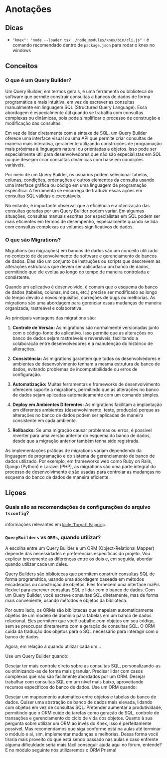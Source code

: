 # Anotações

## Dicas

- `"knex": "node --loader tsx ./node_modules/knex/bin/cli.js"` - é comando recomendado dentro de `package.json` para rodar o knex no windows

## Conceitos

### O que é um Query Builder?

Um Query Builder, em termos gerais, é uma ferramenta ou biblioteca de software que permite construir consultas a bancos de dados de forma programática e mais intuitiva, em vez de escrever as consultas manualmente em linguagem SQL (Structured Query Language). Essa abordagem é especialmente útil quando se trabalha com consultas complexas ou dinâmicas, pois pode simplificar o processo de construção e modificação das consultas.

Em vez de lidar diretamente com a sintaxe de SQL, um Query Builder oferece uma interface visual ou uma API que permite criar consultas de maneira mais interativa, geralmente utilizando construções de programação mais próximas à linguagem natural ou orientadas a objetos. Isso pode ser especialmente útil para desenvolvedores que não são especialistas em SQL ou que desejam criar consultas dinâmicas com base em condições variáveis.

Por meio de um Query Builder, os usuários podem selecionar tabelas, colunas, condições, ordenações e outros elementos da consulta usando uma interface gráfica ou código em uma linguagem de programação específica. A ferramenta se encarrega de traduzir essas ações em consultas SQL válidas e executáveis.

No entanto, é importante observar que a eficiência e a otimização das consultas geradas por um Query Builder podem variar. Em algumas situações, consultas manuais escritas por especialistas em SQL podem ser mais eficientes em termos de desempenho, especialmente quando se lida com consultas complexas ou volumes significativos de dados.

### O que são **Migrations**?

Migrations (ou migrações) em bancos de dados são um conceito utilizado no contexto de desenvolvimento de software e gerenciamento de bancos de dados. Elas são um conjunto de instruções ou scripts que descrevem as alterações estruturais que devem ser aplicadas a um banco de dados, permitindo que ele evolua ao longo do tempo de maneira controlada e consistente.

Quando um aplicativo é desenvolvido, é comum que o esquema do banco de dados (tabelas, colunas, índices, etc.) precise ser modificado ao longo do tempo devido a novos requisitos, correções de bugs ou melhorias. As migrations são uma abordagem para gerenciar essas mudanças de maneira organizada, rastreável e colaborativa.

As principais vantagens das migrations são:

1. **Controle de Versão:** As migrations são normalmente versionadas junto com o código-fonte do aplicativo. Isso permite que as alterações no banco de dados sejam rastreáveis e reversíveis, facilitando a colaboração entre desenvolvedores e a manutenção do histórico de alterações.

2. **Consistência:** As migrations garantem que todos os desenvolvedores e ambientes de desenvolvimento tenham a mesma estrutura de banco de dados, evitando problemas de incompatibilidade ou erros de configuração.

3. **Automatização:** Muitas ferramentas e frameworks de desenvolvimento oferecem suporte a migrations, permitindo que as alterações no banco de dados sejam aplicadas automaticamente com um comando simples.

4. **Deploy em Ambientes Diferentes:** As migrations facilitam a implantação em diferentes ambientes (desenvolvimento, teste, produção) porque as alterações no banco de dados podem ser aplicadas de maneira consistente em cada ambiente.

5. **Rollbacks:** Se uma migração causar problemas ou erros, é possível reverter para uma versão anterior do esquema do banco de dados, desde que a migração anterior também tenha sido registrada.

As implementações práticas de migrations variam dependendo da linguagem de programação e do sistema de gerenciamento de banco de dados utilizado. Por exemplo, em frameworks web como Ruby on Rails, Django (Python) e Laravel (PHP), as migrations são uma parte integral do processo de desenvolvimento e são usadas para controlar as mudanças no esquema do banco de dados de maneira eficiente.

## Liçoes

### Quais são as recomendações de configurações do arquivo `tsconfig`?

informações relevantes em [`Node-Target-Mapping`](https://github.com/microsoft/TypeScript/wiki/Node-Target-Mapping).

### `QueryBuilders` **vs** `ORMs`, quando utilizar?

A escolha entre um Query Builder e um ORM (Object-Relational Mapper) depende das necessidades e preferências específicas do projeto. Vou explicar brevemente as diferenças entre os dois e, em seguida, abordar quando utilizar cada um deles.

Query Builders são bibliotecas que permitem construir consultas SQL de forma programática, usando uma abordagem baseada em métodos encadeados ou construção de objetos. Eles fornecem uma interface maPis flexível para escrever consultas SQL e lidar com o banco de dados. Com um Query Builder, você escreve consultas SQL diretamente, mas de forma mais conveniente, usando métodos e objetos da biblioteca.

Por outro lado, os ORMs são bibliotecas que mapeiam automaticamente objetos de um modelo de domínio para tabelas em um banco de dados relacional. Eles permitem que você trabalhe com objetos em seu código, sem se preocupar diretamente com a geração de consultas SQL. O ORM cuida da tradução dos objetos para o SQL necessário para interagir com o banco de dados.

Agora, em relação a quando utilizar cada um...

Use um Query Builder quando:

Desejar ter mais controle direto sobre as consultas SQL, personalizando-as ou otimizando-as de forma mais granular.
Precisar lidar com casos complexos que não são facilmente abordados por um ORM.
Desejar trabalhar com consultas SQL em um nível mais baixo, aproveitando recursos específicos do banco de dados.
Use um ORM quando:

Desejar um mapeamento automático entre objetos e tabelas do banco de dados.
Quiser uma abstração de banco de dados mais elevada, lidando com objetos em vez de consultas SQL.
Pretender aumentar a produtividade, permitindo que o ORM cuide de tarefas como geração de SQL, controle de transações e gerenciamento do ciclo de vida dos objetos.
Quanto à sua pergunta sobre utilizar um ORM ao invés do Knex, isso é perfeitamente possível. Mas recomendamos que siga conforme está na aulas até terminar o módulo e ai, sim, implementar mudanças e melhorias. Dessa forma você tiraria mais proveito do que está sendo passado nas aulas e caso enfrente alguma dificuldade seria mais fácil conseguir ajuda aqui no fórum, entende? E no módulo seguinte nós utilizaremos o ORM Prisma!
